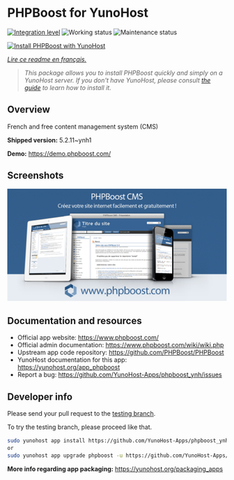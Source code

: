 <!--
N.B.: This README was automatically generated by https://github.com/YunoHost/apps/tree/master/tools/README-generator
It shall NOT be edited by hand.
-->

# PHPBoost for YunoHost

[![Integration level](https://dash.yunohost.org/integration/phpboost.svg)](https://dash.yunohost.org/appci/app/phpboost) ![Working status](https://ci-apps.yunohost.org/ci/badges/phpboost.status.svg) ![Maintenance status](https://ci-apps.yunohost.org/ci/badges/phpboost.maintain.svg)

[![Install PHPBoost with YunoHost](https://install-app.yunohost.org/install-with-yunohost.svg)](https://install-app.yunohost.org/?app=phpboost)

*[Lire ce readme en français.](./README_fr.md)*

> *This package allows you to install PHPBoost quickly and simply on a YunoHost server.
If you don't have YunoHost, please consult [the guide](https://yunohost.org/#/install) to learn how to install it.*

## Overview

French and free content management system (CMS)

**Shipped version:** 5.2.11~ynh1

**Demo:** https://demo.phpboost.com/

## Screenshots

![Screenshot of PHPBoost](./doc/screenshots/01.jpg)

## Documentation and resources

* Official app website: <https://www.phpboost.com/>
* Official admin documentation: <https://www.phpboost.com/wiki/wiki.php>
* Upstream app code repository: <https://github.com/PHPBoost/PHPBoost>
* YunoHost documentation for this app: <https://yunohost.org/app_phpboost>
* Report a bug: <https://github.com/YunoHost-Apps/phpboost_ynh/issues>

## Developer info

Please send your pull request to the [testing branch](https://github.com/YunoHost-Apps/phpboost_ynh/tree/testing).

To try the testing branch, please proceed like that.

``` bash
sudo yunohost app install https://github.com/YunoHost-Apps/phpboost_ynh/tree/testing --debug
or
sudo yunohost app upgrade phpboost -u https://github.com/YunoHost-Apps/phpboost_ynh/tree/testing --debug
```

**More info regarding app packaging:** <https://yunohost.org/packaging_apps>

